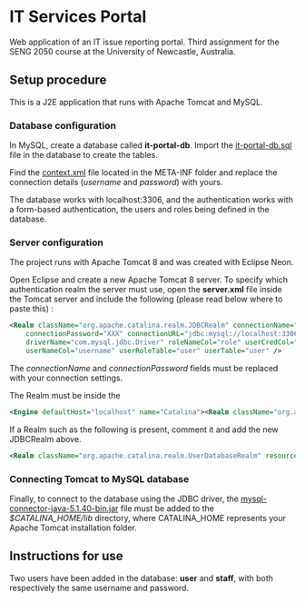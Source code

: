 # IT Services Portal
Web application of an IT issue reporting portal. Third assignment for the SENG 2050 course at the University of Newcastle, Australia.


## Setup procedure
This is a J2E application that runs with Apache Tomcat and MySQL.

### Database configuration
In MySQL, create a database called **it-portal-db**. Import the [it-portal-db.sql](https://github.com/arthurfauq/it-services-portal/blob/master/it-portal.sql) file in the database to create the tables. 

Find the [context.xml](https://github.com/arthurfauq/it-services-portal/blob/master/WebContent/META-INF/context.xml) file located in the META-INF folder and replace the connection details (*username* and *password*) with yours. 

The database works with localhost:3306, and the authentication works with a form-based authentication, the users and roles being defined in the database.

### Server configuration
The project runs with Apache Tomcat 8 and was created with Eclipse Neon.

Open Eclipse and create a new Apache Tomcat 8 server. To specify which authentication realm the server must use, open the **server.xml** file inside the Tomcat server and include the following (please read below where to paste this) :
 
```xml
<Realm className="org.apache.catalina.realm.JDBCRealm" connectionName="XXX" 
	connectionPassword="XXX" connectionURL="jdbc:mysql://localhost:3306/it-portal-db" 
	driverName="com.mysql.jdbc.Driver" roleNameCol="role" userCredCol="password" 
	userNameCol="username" userRoleTable="user" userTable="user" />
 ```
The *connectionName* and *connectionPassword* fields must be replaced with your connection settings.


The Realm must be inside the 
```xml
<Engine defaultHost="localhost" name="Catalina"><Realm className="org.apache.catalina.realm.LockOutRealm">

```

If a Realm such as the following is present, comment it and add the new JDBCRealm above.
```xml
<Realm className="org.apache.catalina.realm.UserDatabaseRealm" resourceName="UserDatabase" />
```

### Connecting Tomcat to MySQL database

Finally, to connect to the database using the JDBC driver, the [mysql-connector-java-5.1.40-bin.jar](https://github.com/arthurfauq/it-services-portal/blob/master/mysql-connector-java-5.1.40-bin.jar) file must be added to the *$CATALINA_HOME/lib* directory, where CATALINA_HOME represents your Apache Tomcat installation folder.


## Instructions for use

Two users have been added in the database: **user** and **staff**, with both respectively the same username and password.
